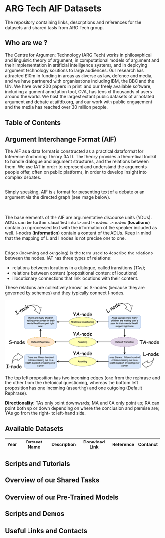 # ARG Tech AIF Datasets
The repository containing links, descriptions and references for the datasets and shared tasts from ARG Tech group.

## Who are we ? 
The Centre for Argument Technology (ARG Tech) works in philosophical and linguistic theory of argument, in computational models of argument and their implementation in artificial intelligence systems, and in deploying argument technology solutions to large audiences. Our research has attracted £10m in funding in areas as diverse as law, defence and media, and we have partnered with organisations including IBM, the BBC and the UN. We have over 200 papers in print, and our freely available software, including argument annotation tool, OVA, has tens of thousands of users around the world. We host the largest extant public datasets of annotated argument and debate at aifdb.org, and our work with public engagement and the media has reached over 30 million people.


## Table of Contents  

##  Argument Interchange Format (AIF)

The AIF as a data format is constructed as a practical dataformat for Inference Anchoring Theory (IAT). The theory provides a theoretical toolkit to handle dialogue and argument structures, and the relations between them. We use IAT in order to represent and understand the arguments people offer, often on public platforms, in order to develop insight into complex debates.

<br> Simply speaking, AIF is a format for presenting text of a debate or an argument via the directed graph (see image below).

<br>
<br>
The base elements of the AIF are  argumentative discourse units (ADUs). ADUs can be further classified into L- and I-nodes. L-nodes (<b>locutions</b>) contain a unprocessed text with the information of the speaker included as well. I-nodes (<b>information</b>) contain a content of the ADUs. Keep in mind that the mapping of L and I nodes is not precise one to one.
<br>
<br>

Edges (incoming and outgoing) is the term used to describe the relations between the nodes.
IAT has three types of relations:

*  relations between locutions in a dialogue, called transitions (TAs);
*  relations between content (propositional content of locutions);
*  illocutionary connections that link locutions with their content.

These relations are collectively known as S-nodes (because they are governed by schemes) and they typically connect I-nodes.

![Alt text](aif-docs.png)

The top left proposition has two incoming edges (one from the rephrase and the other from the rhetorical questioning, whereas the bottom left proposition has one incoming (asserting) and one outgoing (Default Rephrase).
<br>

<b>Directionality</b>: TAs only point downwards; MA and CA only point up; RA can point both up or down depending on where the conclusion and premise are; YAs go from the right- to left-hand side.



## Available Datasets

| Year | Dataset Name | Description | Donwload Link | Reference | Contanct |
| --- | --- | --- |  --- | --- | --- |


## Scripts and Tutorials

## Overview of our Shared Tasks

## Overview of our Pre-Trained Models

## Scripts and Demos

## Useful Links and Contacts
